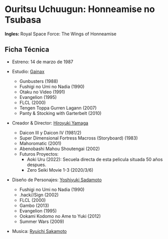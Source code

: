 # Ouritsu Uchuugun: Honneamise no Tsubasa
**Ingles:** Royal Space Force: The Wings of Honneamise

## Ficha Técnica

- Estreno: 14 de marzo de 1987
- Estudio: [Gainax](https://anilist.co/studio/6/Gainax)
  - Gunbusters (1988)
  - Fushigi no Umi no Nadia (1990)
  - Otaku no Video (1991)
  - Evangelion (1995)
  - FLCL (2000)
  - Tengen Toppa Gurren Lagann (2007)
  - Panty & Stocking with Garterbelt (2010)

- Creador & Director: [Hiroyuki Yamaga](https://anilist.co/staff/100988/Hiroyuki-Yamaga)
  - Daicon III y Daicon IV (1981/2) 
  - Super Dimensional Fortress Macross (Storyboard) (1983)
  - Mahoromatic (2001)
  - Abenobashi Mahou Shoutengai (2002)
  - Futuros Proyectos:
    - Aoki Uru (2022): Secuela directa de esta pelicula situada 50 años despues.
    - Zero Seiki Movie 1-3 (2020/3/6)

- Diseño de Personajes: [Yoshiyuki Sadamoto](https://anilist.co/staff/98158/Yoshiyuki-Sadamoto)
  - Fushigi no Umi no Nadia (1990)
  - .hack//Sign (2002)
  - FLCL (2000)
  - Gambo (2013)
  - Evangelion (1995)
  - Ookami Kodomo no Ame to Yuki (2012)
  - Summer Wars (2009)

- Musica: [Ryuichi Sakamoto](https://anilist.co/staff/104643/Ryuichi-Sakamoto)
